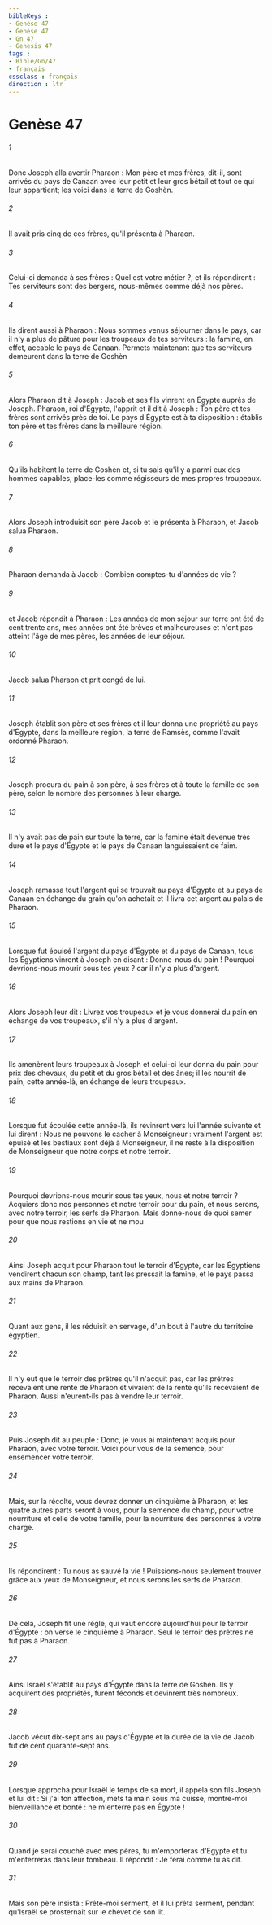 ```yaml
---
bibleKeys : 
- Genèse 47
- Genèse 47
- Gn 47
- Genesis 47
tags : 
- Bible/Gn/47
- français
cssclass : français
direction : ltr
---
```


# Genèse 47

###### 1
Donc Joseph alla avertir Pharaon : Mon père et mes frères, dit-il, sont arrivés du pays de Canaan avec leur petit et leur gros bétail et tout ce qui leur appartient; les voici dans la terre de Goshèn. 
###### 2
Il avait pris cinq de ces frères, qu'il présenta à Pharaon. 
###### 3
Celui-ci demanda à ses frères : Quel est votre métier ?, et ils répondirent : Tes serviteurs sont des bergers, nous-mêmes comme déjà nos pères. 
###### 4
Ils dirent aussi à Pharaon : Nous sommes venus séjourner dans le pays, car il n'y a plus de pâture pour les troupeaux de tes serviteurs : la famine, en effet, accable le pays de Canaan. Permets maintenant que tes serviteurs demeurent dans la terre de Goshèn
###### 5
Alors Pharaon dit à Joseph : Jacob et ses fils vinrent en Égypte auprès de Joseph. Pharaon, roi d'Égypte, l'apprit et il dit à Joseph : Ton père et tes frères sont arrivés près de toi. Le pays d'Égypte est à ta disposition : établis ton père et tes frères dans la meilleure région. 
###### 6
Qu'ils habitent la terre de Goshèn et, si tu sais qu'il y a parmi eux des hommes capables, place-les comme régisseurs de mes propres troupeaux. 
###### 7
Alors Joseph introduisit son père Jacob et le présenta à Pharaon, et Jacob salua Pharaon. 
###### 8
Pharaon demanda à Jacob : Combien comptes-tu d'années de vie ? 
###### 9
et Jacob répondit à Pharaon : Les années de mon séjour sur terre ont été de cent trente ans, mes années ont été brèves et malheureuses et n'ont pas atteint l'âge de mes pères, les années de leur séjour. 
###### 10
Jacob salua Pharaon et prit congé de lui. 
###### 11
Joseph établit son père et ses frères et il leur donna une propriété au pays d'Égypte, dans la meilleure région, la terre de Ramsès, comme l'avait ordonné Pharaon.
###### 12
Joseph procura du pain à son père, à ses frères et à toute la famille de son père, selon le nombre des personnes à leur charge.
###### 13
Il n'y avait pas de pain sur toute la terre, car la famine était devenue très dure et le pays d'Égypte et le pays de Canaan languissaient de faim. 
###### 14
Joseph ramassa tout l'argent qui se trouvait au pays d'Égypte et au pays de Canaan en échange du grain qu'on achetait et il livra cet argent au palais de Pharaon.
###### 15
Lorsque fut épuisé l'argent du pays d'Égypte et du pays de Canaan, tous les Égyptiens vinrent à Joseph en disant : Donne-nous du pain ! Pourquoi devrions-nous mourir sous tes yeux ? car il n'y a plus d'argent. 
###### 16
Alors Joseph leur dit : Livrez vos troupeaux et je vous donnerai du pain en échange de vos troupeaux, s'il n'y a plus d'argent. 
###### 17
Ils amenèrent leurs troupeaux à Joseph et celui-ci leur donna du pain pour prix des chevaux, du petit et du gros bétail et des ânes; il les nourrit de pain, cette année-là, en échange de leurs troupeaux.
###### 18
Lorsque fut écoulée cette année-là, ils revinrent vers lui l'année suivante et lui dirent : Nous ne pouvons le cacher à Monseigneur : vraiment l'argent est épuisé et les bestiaux sont déjà à Monseigneur, il ne reste à la disposition de Monseigneur que notre corps et notre terroir.
###### 19
Pourquoi devrions-nous mourir sous tes yeux, nous et notre terroir ? Acquiers donc nos personnes et notre terroir pour du pain, et nous serons, avec notre terroir, les serfs de Pharaon. Mais donne-nous de quoi semer pour que nous restions en vie et ne mou
###### 20
Ainsi Joseph acquit pour Pharaon tout le terroir d'Égypte, car les Égyptiens vendirent chacun son champ, tant les pressait la famine, et le pays passa aux mains de Pharaon. 
###### 21
Quant aux gens, il les réduisit en servage, d'un bout à l'autre du territoire égyptien. 
###### 22
Il n'y eut que le terroir des prêtres qu'il n'acquit pas, car les prêtres recevaient une rente de Pharaon et vivaient de la rente qu'ils recevaient de Pharaon. Aussi n'eurent-ils pas à vendre leur terroir.
###### 23
Puis Joseph dit au peuple : Donc, je vous ai maintenant acquis pour Pharaon, avec votre terroir. Voici pour vous de la semence, pour ensemencer votre terroir. 
###### 24
Mais, sur la récolte, vous devrez donner un cinquième à Pharaon, et les quatre autres parts seront à vous, pour la semence du champ, pour votre nourriture et celle de votre famille, pour la nourriture des personnes à votre charge. 
###### 25
Ils répondirent : Tu nous as sauvé la vie ! Puissions-nous seulement trouver grâce aux yeux de Monseigneur, et nous serons les serfs de Pharaon. 
###### 26
De cela, Joseph fit une règle, qui vaut encore aujourd'hui pour le terroir d'Égypte : on verse le cinquième à Pharaon. Seul le terroir des prêtres ne fut pas à Pharaon.
###### 27
Ainsi Israël s'établit au pays d'Égypte dans la terre de Goshèn. Ils y acquirent des propriétés, furent féconds et devinrent très nombreux. 
###### 28
Jacob vécut dix-sept ans au pays d'Égypte et la durée de la vie de Jacob fut de cent quarante-sept ans. 
###### 29
Lorsque approcha pour Israël le temps de sa mort, il appela son fils Joseph et lui dit : Si j'ai ton affection, mets ta main sous ma cuisse, montre-moi bienveillance et bonté : ne m'enterre pas en Égypte ! 
###### 30
Quand je serai couché avec mes pères, tu m'emporteras d'Égypte et tu m'enterreras dans leur tombeau. Il répondit : Je ferai comme tu as dit. 
###### 31
Mais son père insista : Prête-moi serment, et il lui prêta serment, pendant qu'Israël se prosternait sur le chevet de son lit.
